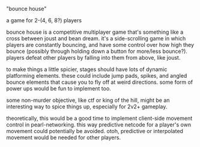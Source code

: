 "bounce house"

a game for 2-(4, 6, 8?) players

bounce house is a competitive multiplayer game that's something like a cross between joust and bean dream. it's a side-scrolling game in which players are constantly bouncing, and have some control over how high they bounce (possibly through holding down a button for more/less bounce?). players defeat other players by falling into them from above, like joust.

to make things a little spicier, stages should have lots of dynamic platforming elements. these could include jump pads, spikes, and angled bounce elements that cause you to fly off at weird directions. some form of power ups would be fun to implement too.

some non-murder objective, like ctf or king of the hill, might be an interesting way to spice things up, especially for 2v2+ gameplay.

theoretically, this would be a good time to implement client-side movement control in pearl-networking. this way predictive netcode for a player's own movement could potentially be avoided. otoh, predictive or interpolated movement would be needed for other players.